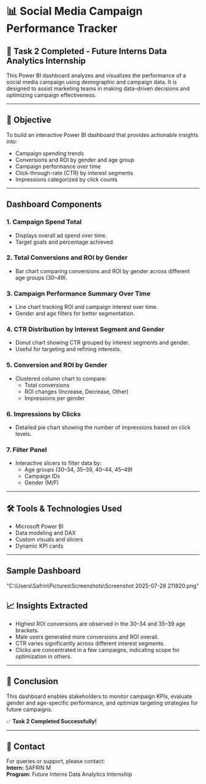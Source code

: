 # 📊 Social Media Campaign Performance Tracker

## 🚀 Task 2 Completed - Future Interns Data Analytics Internship

This Power BI dashboard analyzes and visualizes the performance of a social media campaign using demographic and campaign data. It is designed to assist marketing teams in making data-driven decisions and optimizing campaign effectiveness.

---

## 📌 Objective

To build an interactive Power BI dashboard that provides actionable insights into:

- Campaign spending trends
- Conversions and ROI by gender and age group
- Campaign performance over time
- Click-through-rate (CTR) by interest segments
- Impressions categorized by click counts

---

##  Dashboard Components

### 1. **Campaign Spend Total**
- Displays overall ad spend over time.
- Target goals and percentage achieved.

### 2. **Total Conversions and ROI by Gender**
- Bar chart comparing conversions and ROI by gender across different age groups (30–49).

### 3. **Campaign Performance Summary Over Time**
- Line chart tracking ROI and campaign interest over time.
- Gender and age filters for better segmentation.

### 4. **CTR Distribution by Interest Segment and Gender**
- Donut chart showing CTR grouped by interest segments and gender.
- Useful for targeting and refining interests.

### 5. **Conversion and ROI by Gender**
- Clustered column chart to compare:
  - Total conversions
  - ROI changes (Increase, Decrease, Other)
  - Impressions per gender

### 6. **Impressions by Clicks**
- Detailed pie chart showing the number of impressions based on click levels.

### 7. **Filter Panel**
- Interactive slicers to filter data by:
  - Age groups (30–34, 35–39, 40–44, 45–49)
  - Campaign IDs
  - Gender (M/F)

---

## 🛠️ Tools & Technologies Used

- Microsoft Power BI
- Data modeling and DAX
- Custom visuals and slicers
- Dynamic KPI cards

---
## Sample Dashboard
"C:\Users\Safrin\Pictures\Screenshots\Screenshot 2025-07-28 211820.png"


## 📈 Insights Extracted

- Highest ROI conversions are observed in the 30–34 and 35–39 age brackets.
- Male users generated more conversions and ROI overall.
- CTR varies significantly across different interest segments.
- Clicks are concentrated in a few campaigns, indicating scope for optimization in others.

---

## 📝 Conclusion

This dashboard enables stakeholders to monitor campaign KPIs, evaluate gender and age-specific performance, and optimize targeting strategies for future campaigns.

✅ **Task 2 Completed Successfully!**

---

## 📧 Contact

For queries or support, please contact:  
**Intern:** SAFRIN M  
**Program:** Future Interns Data Analytics Internship  
